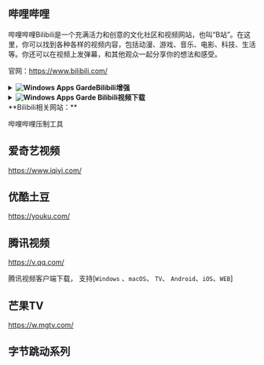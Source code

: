 ## 哔哩哔哩

哔哩哔哩Bilibili是一个充满活力和创意的文化社区和视频网站，也叫“B站”。在这里，你可以找到各种各样的视频内容，包括动漫、游戏、音乐、电影、科技、生活等。你还可以在视频上发弹幕，和其他观众一起分享你的想法和感受。

官网：https://www.bilibili.com/

<details>
  <summary><b><img alt="Windows Apps Garde" src="https://gitbook07.oss-cn-hangzhou.aliyuncs.com/leaves_use.svg">Bilibili增强</b></summary>
<p><ul>
<li><p>Btools: 以B站为主增强网站功能，优化网站浏览体验。致力于简洁实用方便,比如找回失效视频。</p>
<p>chrome商店：<a href="https://chrome.google.com/webstore/detail/btools/codgofkgobbmgglciccjabipdlgefnch">https://chrome.google.com/webstore/detail/btools/codgofkgobbmgglciccjabipdlgefnch</a></p>
</li>
<li><p>ACG助手：bilibili 综合辅助扩展：<a href="https://chrome.google.com/webstore/detail/acg助手：bilibili-综合辅助扩展/kpbnombpnpcffllnianjibmpadjolanh">https://chrome.google.com/webstore/detail/acg%E5%8A%A9%E6%89%8B%EF%BC%9Abilibili-%E7%BB%BC%E5%90%88%E8%BE%85%E5%8A%A9%E6%89%A9%E5%B1%95/kpbnombpnpcffllnianjibmpadjolanh</a></p>
<p>第三方哔哩哔哩弹幕网辅助扩展，拥有视频区和直播区的人性化功能</p>
</li>
</ul>
<hr>
<blockquote>
<p><a href="https://greasyfork.org/zh-CN/scripts/by-site/bilibili.com">https://greasyfork.org/zh-CN/scripts/by-site/bilibili.com</a>  (以下需Tampermonkey 插件)</p>
</blockquote>
<ul>
<li><p>Bilibili 旧播放页: <a href="https://greasyfork.org/zh-CN/scripts/394296">https://greasyfork.org/zh-CN/scripts/394296</a></p>
</li>
<li><p>Bilibili-Evolved: <a href="https://github.com/the1812/Bilibili-Evolved">https://github.com/the1812/Bilibili-Evolved</a></p>
<p>强大的哔哩哔哩增强脚本: 下载视频, 音乐, 封面, 弹幕 / 简化直播间, 评论区, 首页 / 自定义顶栏, 删除广告, 夜间模式 / 触屏设备支</p>
<p>文档：<a href="https://bilibili-evolved-doc.vercel.app/">https://bilibili-evolved-doc.vercel.app/</a></p>
<p>安装：<a href="https://bilibili-evolved-doc.vercel.app/docs/user/install">https://bilibili-evolved-doc.vercel.app/docs/user/install</a> (latest version: 2.7.5)</p>
</li>
<li><p>Bilibili视频播放加速功能可用其他插件或脚本代替， 比如：Global Speed</p>
</li>
<li><p>哔哩漫游，解除B站客户端番剧区域限制的Xposed模块，并且提供其他小功能： https://github.com/yujincheng08/BiliRoaming</p>
</li>
    <li><p>Bilibili CC字幕工具： 可下载B站的CC字幕，旧版B站播放器可启用CC字幕  <a href="https://greasyfork.org/zh-CN/scripts/378513">https://greasyfork.org/zh-CN/scripts/378513</a>
        </p>
</li>
</ul>
</p>
</details>


<details>
  <summary><b><img alt="Windows Apps Garde" src="https://gitbook07.oss-cn-hangzhou.aliyuncs.com/leaves_use.svg"> Bilibili视频下载</b></summary>
<p><ol>
<li>网址bilibili前面加上字母【i】</li>
<li>使用哔哩哔哩下载助手：增强B站网站功能，提供下载视频，音频、弹幕等
chrome商店：<a href="https://chrome.google.com/webstore/detail/哔哩哔哩下载助手/djinnjdnedmcilpnboifdhfgbbhgieee">https://chrome.google.com/webstore/detail/%E5%93%94%E5%93%A9%E5%93%94%E5%93%A9%E4%B8%8B%E8%BD%BD%E5%8A%A9%E6%89%8B/djinnjdnedmcilpnboifdhfgbbhgieee</a></li>
<li>唧唧(在这里你可以下载到对应AV号(B站视频编号)的视频(包括福利)、MP3和弹幕文件): <a href="http://www.jijidown.com/，">http://www.jijidown.com/，</a> 使用PC端唧唧Down:  <a href="http://client.jijidown.com/">http://client.jijidown.com/</a></li>
<li>使用哔哩下载姬（客户端）：<a href="https://github.com/leiurayer/downkyi/releases">https://github.com/leiurayer/downkyi/releases</a>  Github：<a href="https://github.com/leiurayer/downkyi，">https://github.com/leiurayer/downkyi，</a>
Bilibili视频下载神器，支持批量下载， 下载高清视频需登陆账号</li>
<li>使用B23Downloader，可下载B站视频、直播、漫画等于一身的B站下载神器， Github：<a href="https://github.com/vooidzero/B23Downloader">https://github.com/vooidzero/B23Downloader</a></li>
</ol></p>
</details>
**Bilibili相关网站：**

哔哩哔哩压制工具

## 爱奇艺视频

https://www.iqiyi.com/

## 优酷土豆

https://youku.com/

## 腾讯视频

https://v.qq.com/

腾讯视频客户端下载， 支持[`Windows` 、`macOS`、 `TV`、 `Android`、`iOS`、`WEB`]

## 芒果TV

https://w.mgtv.com/

## 字节跳动系列













